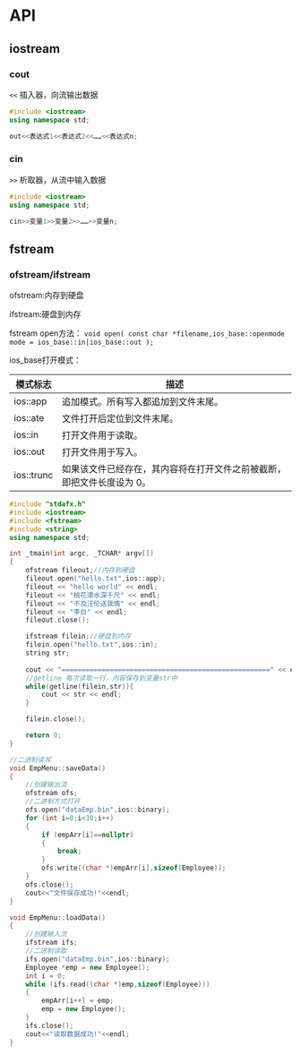 # API
## iostream
### cout
`<<` 插入器，向流输出数据
```cpp
#include <iostream>
using namespace std;

out<<表达式1<<表达式2<<……<<表达式n;
```
### cin
`>>` 析取器，从流中输入数据
```cpp
#include <iostream>
using namespace std;

cin>>变量1>>变量2>>……>>变量n;
```

## fstream
### ofstream/ifstream
ofstream:内存到硬盘

ifstream:硬盘到内存

fstream open方法：
`void open( const char *filename,ios_base::openmode mode = ios_base::in|ios_base::out );`

ios_base打开模式：

模式标志 | 描述
-----|---
ios::app | 追加模式。所有写入都追加到文件末尾。
ios::ate | 文件打开后定位到文件末尾。
ios::in | 打开文件用于读取。
ios::out | 打开文件用于写入。
ios::trunc | 如果该文件已经存在，其内容将在打开文件之前被截断，即把文件长度设为 0。

```cpp
#include "stdafx.h"
#include <iostream>
#include <fstream>
#include <string>
using namespace std;

int _tmain(int argc, _TCHAR* argv[])
{
	ofstream fileout;//内存到硬盘
	fileout.open("hello.txt",ios::app);
	fileout << "hello world" << endl;
	fileout << "桃花潭水深千尺" << endl;
	fileout << "不及汪伦送我情" << endl;
	fileout << "李白" << endl;
	fileout.close();

	ifstream filein;//硬盘到内存
	filein.open("hello.txt",ios::in);
	string str;
	
	cout << "====================================================" << endl;
	//getline 每次读取一行，内容保存到变量str中
	while(getline(filein,str)){
		cout << str << endl;
	}

	filein.close();

	return 0;
}
```
```cpp
//二进制读写
void EmpMenu::saveData()
{
	//创建输出流
	ofstream ofs;
	//二进制方式打开
	ofs.open("dataEmp.bin",ios::binary);
	for (int i=0;i<30;i++)
	{
		if (empArr[i]==nullptr)
		{
			break;
		}
		ofs.write((char *)empArr[i],sizeof(Employee));
	}
	ofs.close();
	cout<<"文件保存成功!"<<endl;
}

void EmpMenu::loadData()
{
	//创建输入流
	ifstream ifs;
	//二进制读取
	ifs.open("dataEmp.bin",ios::binary);
	Employee *emp = new Employee();
	int i = 0;
	while (ifs.read((char *)emp,sizeof(Employee)))
	{
		empArr[i++] = emp;
		emp = new Employee();
	}
	ifs.close();
	cout<<"读取数据成功!"<<endl;
}
```